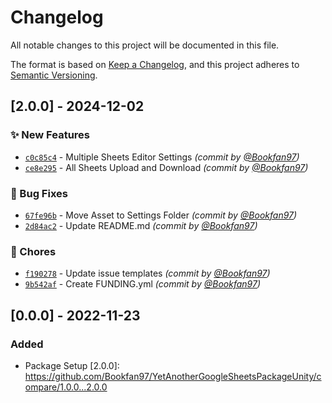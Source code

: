 # Changelog

All notable changes to this project will be documented in this file.

The format is based on [Keep a Changelog](https://keepachangelog.com/en/1.0.0/),
and this project adheres to [Semantic Versioning](https://semver.org/spec/v2.0.0.html).

## [2.0.0] - 2024-12-02
### :sparkles: New Features
- [`c0c85c4`](https://github.com/Bookfan97/YetAnotherGoogleSheetsPackageUnity/commit/c0c85c4fa821cdf015b499db24583baa8c4f921e) - Multiple Sheets Editor Settings *(commit by [@Bookfan97](https://github.com/Bookfan97))*
- [`ce8e295`](https://github.com/Bookfan97/YetAnotherGoogleSheetsPackageUnity/commit/ce8e2957a6c7f0c9d896ba60ee7ddd0643731ff3) - All Sheets Upload and Download *(commit by [@Bookfan97](https://github.com/Bookfan97))*

### :bug: Bug Fixes
- [`67fe96b`](https://github.com/Bookfan97/YetAnotherGoogleSheetsPackageUnity/commit/67fe96b18ad0fb0c5802a7237c8ff2fb7b346673) - Move Asset to Settings Folder *(commit by [@Bookfan97](https://github.com/Bookfan97))*
- [`2d84ac2`](https://github.com/Bookfan97/YetAnotherGoogleSheetsPackageUnity/commit/2d84ac2277d09063d00cf4dd0b74c1461eb0c0ed) - Update README.md *(commit by [@Bookfan97](https://github.com/Bookfan97))*

### :wrench: Chores
- [`f190278`](https://github.com/Bookfan97/YetAnotherGoogleSheetsPackageUnity/commit/f1902785c92d718c5428409689a53a30f2a1c88a) - Update issue templates *(commit by [@Bookfan97](https://github.com/Bookfan97))*
- [`9b542af`](https://github.com/Bookfan97/YetAnotherGoogleSheetsPackageUnity/commit/9b542afd1ddd1debb8b7106d93fdb7a342a2f65f) - Create FUNDING.yml *(commit by [@Bookfan97](https://github.com/Bookfan97))*


## [0.0.0] - 2022-11-23
### Added
- Package Setup
[2.0.0]: https://github.com/Bookfan97/YetAnotherGoogleSheetsPackageUnity/compare/1.0.0...2.0.0
